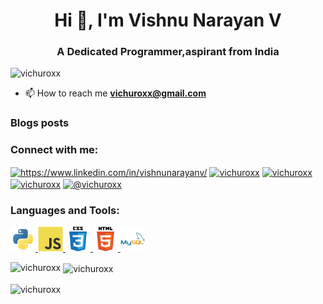 <h1 align="center">Hi 👋, I'm Vishnu Narayan V</h1>
<h3 align="center">A Dedicated Programmer,aspirant from India</h3>

<p align="left"> <img src="https://komarev.com/ghpvc/?username=vichuroxx&label=Profile%20views&color=0e75b6&style=flat" alt="vichuroxx" /> </p>

<!-- - 👨‍💻 All of my projects are available at [https://vichuroxx.github.io/Portfolio/](https://vichuroxx.github.io/Portfolio/) -->

- 📫 How to reach me **vichuroxx@gmail.com**

### Blogs posts
<!-- BLOG-POST-LIST:START -->
<!-- BLOG-POST-LIST:END -->

<h3 align="left">Connect with me:</h3>
<p align="left">
<a href="https://www.linkedin.com/in/vishnunarayanv/" target="blank"><img align="center" src="https://cdn.jsdelivr.net/npm/simple-icons@3.0.1/icons/linkedin.svg" alt="https://www.linkedin.com/in/vishnunarayanv/" height="30" width="40" /></a>
<a href="https://www.codechef.com/users/vichuroxx" target="blank"><img align="center" src="https://cdn.jsdelivr.net/npm/simple-icons@3.1.0/icons/codechef.svg" alt="vichuroxx" height="30" width="40" /></a>
<a href="https://www.hackerrank.com/vichuroxx" target="blank"><img align="center" src="https://cdn.jsdelivr.net/npm/simple-icons@3.0.1/icons/hackerrank.svg" alt="vichuroxx" height="30" width="40" /></a>
<a href="https://leetcode.com/vichuroxx/" target="blank"><img align="center" src="https://cdn.jsdelivr.net/npm/simple-icons@3.0.1/icons/leetcode.svg" alt="vichuroxx" height="30" width="40" /></a>
<a href="https://www.hackerearth.com/@vichuroxx" target="blank"><img align="center" src="https://cdn.jsdelivr.net/npm/simple-icons@3.0.1/icons/hackerearth.svg" alt="@vichuroxx" height="30" width="40" /></a>
</p>

<h3 align="left">Languages and Tools:</h3>
<p align="left"> 
	<a href="https://www.python.org/" target="_blank"> <img src="https://raw.githubusercontent.com/devicons/devicon/master/icons/python/python-original.svg" alt="c" width="40" height="40"/> </a> 
	<a href="https://www.w3schools.com/cpp/" target="_blank"> <img src="https://raw.githubusercontent.com/devicons/devicon/master/icons/javascript/javascript-original.svg" alt="cplusplus" width="40" height="40"/> </a>
	 <a href="https://www.w3schools.com/css/" target="_blank"> <img src="https://raw.githubusercontent.com/devicons/devicon/master/icons/css3/css3-original-wordmark.svg" alt="css3" width="40" height="40"/> </a>
	  <a href="https://www.w3.org/html/" target="_blank"> <img src="https://raw.githubusercontent.com/devicons/devicon/master/icons/html5/html5-original-wordmark.svg" alt="html5" width="40" height="40"/> </a>
	 <a href="https://www.mysql.com/" target="_blank"> <img src="https://raw.githubusercontent.com/devicons/devicon/master/icons/mysql/mysql-original-wordmark.svg" alt="mysql" width="40" height="40"/> </a> </p>

<p><img align="left" src="https://github-readme-stats.vercel.app/api/top-langs?username=vichuroxx&show_icons=true&locale=en&layout=compact" alt="vichuroxx" /></p>

<p>&nbsp;<img align="center" src="https://github-readme-stats.vercel.app/api?username=vichuroxx&show_icons=true&locale=en" alt="vichuroxx" /></p>

<p><img align="center" src="https://github-readme-streak-stats.herokuapp.com/?user=vichuroxx&" alt="vichuroxx" /></p>
